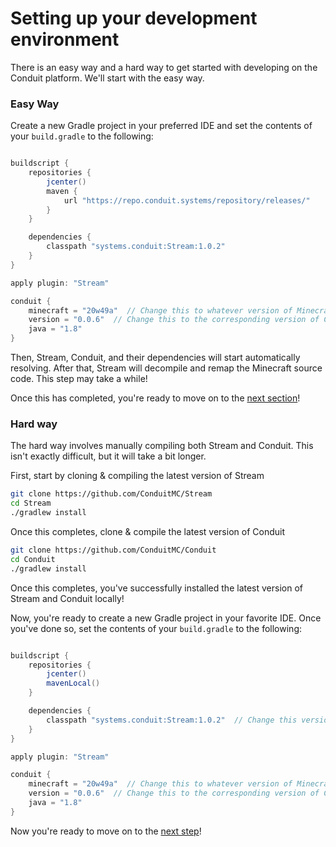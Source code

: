 
# Setting up your development environment

There is an easy way and a hard way to get started with developing on the Conduit platform. We'll start with the easy way.

### Easy Way

Create a new Gradle project in your preferred IDE and set the contents of your `build.gradle` to the following:

```java

buildscript {
    repositories {
        jcenter()
        maven {
            url "https://repo.conduit.systems/repository/releases/"
        }
    }

    dependencies {
        classpath "systems.conduit:Stream:1.0.2"
    }
}

apply plugin: "Stream"

conduit {
    minecraft = "20w49a"  // Change this to whatever version of Minecraft you're developing for
    version = "0.0.6"  // Change this to the corresponding version of Conduit for the Minecraft version
    java = "1.8"
}

```

Then, Stream, Conduit, and their dependencies will start automatically resolving. After that, Stream will decompile and remap the Minecraft source code. This step may take a while!

Once this has completed, you're ready to move on to the [next section](getting_started/your_first_plugin.md)!

### Hard way

The hard way involves manually compiling both Stream and Conduit. This isn't exactly difficult, but it will take a bit longer.

First, start by cloning & compiling the latest version of Stream

```bash
git clone https://github.com/ConduitMC/Stream
cd Stream
./gradlew install
```

Once this completes, clone & compile the latest version of Conduit

```bash
git clone https://github.com/ConduitMC/Conduit
cd Conduit
./gradlew install
```

Once this completes, you've successfully installed the latest version of Stream and Conduit locally!

Now, you're ready to create a new Gradle project in your favorite IDE. Once you've done so, set the contents of your `build.gradle` to the following:

```java

buildscript {
    repositories {
        jcenter()
        mavenLocal()
    }

    dependencies {
        classpath "systems.conduit:Stream:1.0.2"  // Change this version to whatever version of Stream you've built
    }
}

apply plugin: "Stream"

conduit {
    minecraft = "20w49a"  // Change this to whatever version of Minecraft you're developing for
    version = "0.0.6"  // Change this to the corresponding version of Conduit for the Minecraft version
    java = "1.8"
}

```

Now you're ready to move on to the [next step](getting_started/your_first_plugin)!
